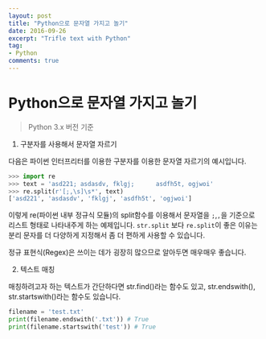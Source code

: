 ```yaml
---
layout: post
title: "Python으로 문자열 가지고 놀기"
date: 2016-09-26
excerpt: "Trifle text with Python"
tag:
- Python
comments: true
---
```


Python으로 문자열 가지고 놀기
=====
> Python 3.x 버전 기준

1. 구분자를 사용해서 문자열 자르기

다음은 파이썬 인터프리터를 이용한 구분자를 이용한 문자열 자르기의 예시입니다.

```python
>>> import re
>>> text = 'asd221; asdasdv, fklgj;      asdfh5t, ogjwoi'
>>> re.split(r'[;,\s]\s*', text)
['asd221', 'asdasdv', 'fklgj', 'asdfh5t', 'ogjwoi']
```

이렇게 re(파이썬 내부 정규식 모듈)의 split함수를 이용해서 문자열을 `;`,`,`을 기준으로 리스트 형태로 나타내주게 하는 예제입니다.
```str.split``` 보다 ```re.split```이 좋은 이유는 분리 문자를 더 다양하게 지정해서 좀 더 편하게 사용할 수 있습니다.

정규 표현식(Regex)은 쓰이는 데가 굉장히 많으므로 알아두면 매우매우 좋습니다.

2. 텍스트 매칭

매칭하려고자 하는 텍스트가 간단하다면 str.find()라는 함수도 있고, str.endswith(), str.startswith()라는 함수도 있습니다.

```python
filename = 'test.txt'
print(filename.endswith('.txt')) # True
print(filename.startswith('test')) # True
```


